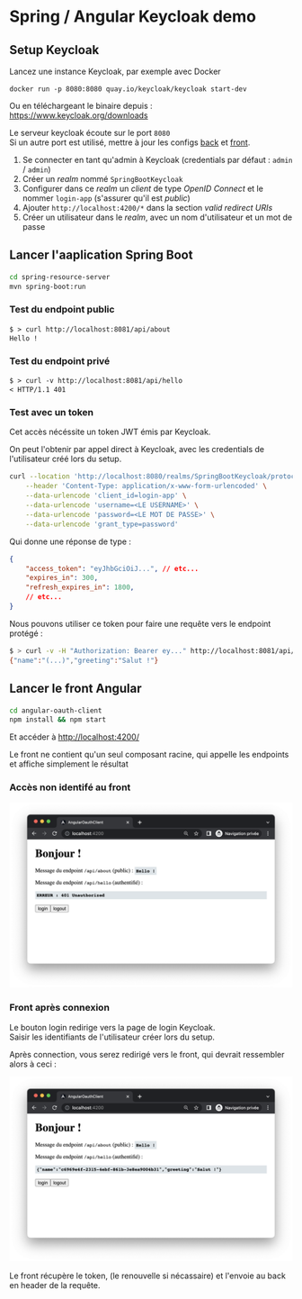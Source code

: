 # Spring / Angular Keycloak demo

## Setup Keycloak

Lancez une instance Keycloak, par exemple avec Docker

    docker run -p 8080:8080 quay.io/keycloak/keycloak start-dev

Ou en téléchargeant le binaire depuis : https://www.keycloak.org/downloads

Le serveur keycloak écoute sur le port `8080`  
Si un autre port est utilisé, mettre à jour les configs [back](spring-resource-server/src/main/resources/application.yml) et [front](angular-oauth-client/src/keycloak/keycloak-init.ts).

1. Se connecter en tant qu'admin à Keycloak (credentials par défaut : `admin` / `admin`)
2. Créer un *realm* nommé `SpringBootKeycloak`
3. Configurer dans ce *realm* un *client* de type *OpenID Connect* et le nommer `login-app` (s'assurer qu'il est *public*)
4. Ajouter `http://localhost:4200/*` dans la section *valid redirect URIs*
5. Créer un utilisateur dans le *realm*, avec un nom d'utilisateur et un mot de passe

## Lancer l'aaplication Spring Boot

````sh
cd spring-resource-server
mvn spring-boot:run
````

### Test du endpoint public

    $ > curl http://localhost:8081/api/about
    Hello !

### Test du endpoint privé

    $ > curl -v http://localhost:8081/api/hello
    < HTTP/1.1 401 

### Test avec un token

Cet accès nécéssite un token JWT émis par Keycloak.

On peut l'obtenir par appel direct à Keycloak, avec les credentials de l'utilisateur créé lors du setup.

````sh
curl --location 'http://localhost:8080/realms/SpringBootKeycloak/protocol/openid-connect/token' \
    --header 'Content-Type: application/x-www-form-urlencoded' \
    --data-urlencode 'client_id=login-app' \
    --data-urlencode 'username=<LE USERNAME>' \
    --data-urlencode 'password=<LE MOT DE PASSE>' \
    --data-urlencode 'grant_type=password'
````

Qui donne une réponse de type :

````json
{
    "access_token": "eyJhbGciOiJ...", // etc...
    "expires_in": 300,
    "refresh_expires_in": 1800,
    // etc...
}
````

Nous pouvons utiliser ce token pour faire une requête vers le endpoint protégé :

````sh
$ > curl -v -H "Authorization: Bearer ey..." http://localhost:8081/api/hello
{"name":"(...)","greeting":"Salut !"}
````


## Lancer le front Angular

````sh
cd angular-oauth-client
npm install && npm start
````

Et accéder à <http://localhost:4200/>

Le front ne contient qu'un seul composant racine, qui appelle les endpoints et affiche simplement le résultat 

### Accès non identifé au front

<img width="600px" alt="Front sans connexion" src="logged-out.png" />

### Front après connexion

Le bouton login redirige vers la page de login Keycloak.  
Saisir les identifiants de l'utilisateur créer lors du setup.

Après connection, vous serez redirigé vers le front, qui devrait ressembler alors à ceci :

<img width="600px" alt="Front avec connexion" src="logged-in.png" />

Le front récupère le token, (le renouvelle si nécassaire) et l'envoie au back en header de la requête.

